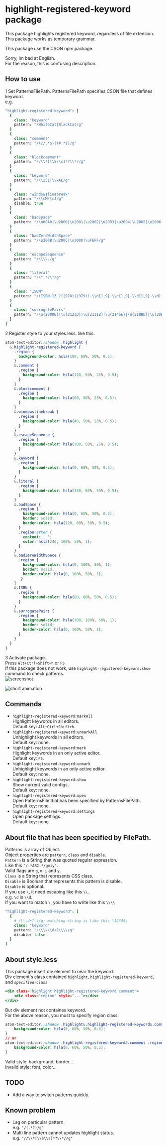 # highlight-registered-keyword package

This package highlights registered keyword, regardless of file extension.  
This package works as temporary grammar.  

This package use the CSON npm package.  

Sorry, Im bad at English.  
For the reason, this is confusing description.  

## How to use
1 Set PatternsFilePath. PatternsFilePath specifies CSON file that defines keyword.  
e.g.  
```.coffee
"highlight-registered-keyword": [
  {
    class: "keyword"
    pattern: "/WhiteCat|BlackCat/g"
  }
  {
    class: "comment"
    pattern: "/(//.*$)|(#.*$)/g"
  }
  {
    class: "blockcomment"
    pattern: "//\\*[\\S\\s]*?\\*//g"
  }
  {
    class: "keyword"
    pattern: "/\\251|\\xAE/g"
  }
  {
    class: "windowslinebreak"
    pattern: "/\\cM\\cJ/g"
    disable: true
  }
  {
    class: "badSpace"
    pattern: "/\u00A0|\u2000|\u2001|\u2002|\u2003|\u2004|\u2005|\u2006|\u2007|\u2008|\u2009|\u200A|\u202F|\u205F|\u3000/g"
  }
  {
    class: "badZeroWidthSpace"
    pattern: "/\u200B|\u200C|\u200D|\uFEFF/g"
  }
  {
    class: "escapeSequence"
    pattern: "/\\\\./g"
  }
  {
    class: "literal"
    pattern: "/\".*?\"/g"
  }
  {
    class: "ISBN"
    pattern: "/(ISBN-13 ?((978)|(979))-\\d{1,9}-\\d{1,9}-\\d{1,9}-\\d)|(ISBN-10 ?\\d{1,9}-\\d{1,9}-\\d{1,9}-\\d)/g"
  }
  {
    class: "surrogatePairs"
    pattern: "/\u{2000B}|\u{2123D}|\u{2131B}|\u{2146E}|\u{218BD}|\u{20B9F}|\u{216B4}|\u{21E34}|\u{231C4}|\u{235C4}/g"
  }
]
```

2 Register style to your styles.less. like this.  
```.css
atom-text-editor::shadow .highlight {
  &.highlight-registered-keyword {
    .region {
      background-color: hsla(180, 60%, 50%, 0.5);
    }
    &.comment {
      .region {
        background-color: hsla(120, 50%, 25%, 0.5);
      }
    }
    &.blockcomment {
      .region {
        background-color: hsla(60, 50%, 25%, 0.5);
      }
    }
    &.windowslinebreak {
      .region {
        background-color: hsla(40, 50%, 25%, 0.5);
      }
    }
    &.escapeSequence {
      .region {
        background-color: hsla(300, 50%, 25%, 0.5);
      }
    }
    &.keyword {
      .region {
        background-color: hsla(0, 60%, 50%, 0.5);
      }
    }
    &.literal {
      .region {
        background-color: hsla(320, 60%, 50%, 0.5);
      }
    }
    &.badSpace {
      .region {
        background-color: hsla(0, 60%, 50%, 0.5);
        border: solid;
        border-color: hsla(120, 60%, 50%, 0.5);
      }
      .region:after {
        content: '_';
        color: hsla(240, 100%, 50%, 1);
      }
    }
    &.badZeroWidthSpace {
      .region {
        background-color: hsla(0, 100%, 50%, 1);
        border: solid;
        border-color: hsla(0, 100%, 50%, 1);
       }
    }
    &.ISBN {
      .region {
        background-color: hsla(60, 60%, 50%, 0.5);
      }
    }
    &.surrogatePairs {
      .region {
        background-color: hsla(300, 100%, 50%, 1);
        border: solid;
        border-color: hsla(0, 100%, 50%, 1);
      }
    }
  }
}
```

3 Activate package.  
Press `Alt+Ctrl+Shift+h` or `F5`  
If this package does not work, use `highlight-registered-keyword:show` command to check patterns.  
![screenshot](https://raw.githubusercontent.com/BlueSilverCat/highlight-registered-keyword/master/sample.png?raw=true)

![short animation](https://raw.githubusercontent.com/BlueSilverCat/highlight-registered-keyword/master/highlight-registered-keyword.gif?raw=true)


## Commands
* `highlight-registered-keyword:markAll`  
  Highlight keywords in all editors.  
  Default key: `Alt+Ctrl+Shift+h`.  
* `highlight-registered-keyword:unmarkAll`  
  Unhighlight keywords in all editors.  
  Default key: none.  
* `highlight-registered-keyword:mark`  
  Highlight keywords in an only active editor.  
  Default key: `F5`.  
* `highlight-registered-keyword:unmark`  
  Unhighlight keywords in an only active editor.  
  Default key: none.  
* `highlight-registered-keyword:show`  
  Show current valid configs.  
  Default key: none.  
* `highlight-registered-keyword:open`  
  Open PatternsFile that has been specified by PatternsFilePath.  
  Default key: none.  
* `highlight-registered-keyword:settings`  
  Open package settings.  
  Default key: none.  

## About file that has been specified by FilePath.
Patterns is array of Object.  
Object properties are `pattern`, `class` and `disable`.  
`Pattern` is a String that was quoted regular expression.  
Like this `"/.*ABC.*/gmiy"`.  
Valid flags are `g`, `m`, `i` and `y`.  
`Class` is a String that represents CSS class.  
`Disable` is Boolean that represents this pattern is disable.  
`Disable` is optional.  
If you use `\`, it need escaping like this `\\`.  
e.g. `\d` is `\\d`.  
If you want to match `\`, you have to write like this `\\\\`  
```.coffee
"highlight-registered-keyword": [
  {
    # /\\\d+?\\/g; matching string is like this \12345\
    class: "keyword"
    pattern: "/\\\\\\d+?\\\\/g"  
    disable: false
  }
]
```

## About style.less
This package insert div element to near the keyword.  
Div element's class contained `highlight`, `highlight-registered-keyword`, and *`specified-class`*  
```.html
<div class="highlight highlight-registered-keyword comment">
	<div class="region" style="..."></div>
</div>
```
But div element not containes keyword.  
For the above reason, you must to specify region class.  
```.css
atom-text-editor::shadow .highlight&.highlight-registered-keyword&.comment .region {
  	background-color: hsla(0, 60%, 50%, 0.5);
}
// or
atom-text-editor::shadow .highlight-registered-keyword&.comment .region {
  	background-color: hsla(0, 60%, 50%, 0.5);
}
```
Valid style: background, border...  
Invalid style: font, color...  

## TODO
* Add a way to switch patterns quickly.

## Known problem
* Lag on particular pattern.  
  e.g. `"/(.*?)/g"`  
* Multi line pattern cannot updates highlight status.  
  e.g. `"//\\*[\\S\\s]*?\\*//g"`  
